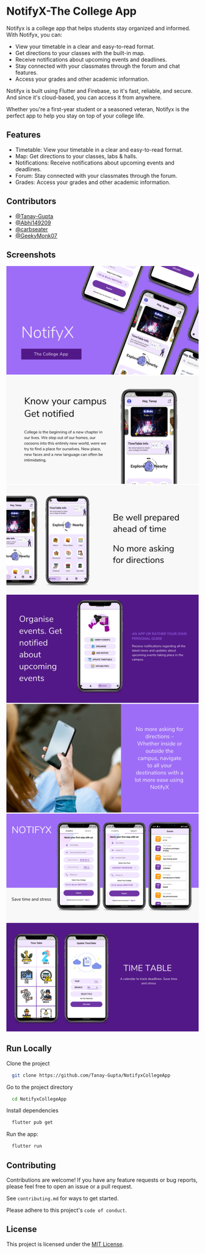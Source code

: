
# NotifyX-The College App

Notifyx is a college app that helps students stay organized and informed. With Notifyx, you can:

- View your timetable in a clear and easy-to-read format.
- Get directions to your classes with the built-in map.
- Receive notifications about upcoming events and deadlines.
- Stay connected with your classmates through the forum and chat   features.
- Access your grades and other academic information.

Notifyx is built using Flutter and Firebase, so it's fast, reliable, and secure. And since it's cloud-based, you can access it from anywhere.

Whether you're a first-year student or a seasoned veteran, Notifyx is the perfect app to help you stay on top of your college life.



## Features

- Timetable: View your timetable in a clear and easy-to-read format.
- Map: Get directions to your classes, labs & halls.
- Notifications: Receive notifications about upcoming events and deadlines.
- Forum: Stay connected with your classmates through the forum.
- Grades: Access your grades and other academic information.




## Contributors

- [@Tanay-Gupta](https://github.com/Tanay-Gupta)
- [@Abhi149209](https://github.com/Abhi149209)
- [@carbseater](https://github.com/carbseater)
- [@GeekyMonk07](https://github.com/GeekyMonk07)


## Screenshots

![App Screenshot](Screenshots/1.png)
![App Screenshot](Screenshots/2.png)
![App Screenshot](Screenshots/3.png)
![App Screenshot](Screenshots/4.png)
![App Screenshot](Screenshots/5.png)
![App Screenshot](Screenshots/6.png)
![App Screenshot](Screenshots/7.png)





## Run Locally

Clone the project

```bash
  git clone https://github.com/Tanay-Gupta/NotifyxCollegeApp


```

Go to the project directory

```bash
  cd NotifyxCollegeApp
```

Install dependencies

```bash
  flutter pub get

```

Run the app:

```bash
  flutter run

```


## Contributing

Contributions are welcome! If you have any feature requests or bug reports, please feel free to open an issue or a pull request.

See `contributing.md` for ways to get started.

Please adhere to this project's `code of conduct`.


## License

This project is licensed under the [MIT License](https://choosealicense.com/licenses/mit/).

